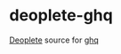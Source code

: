 # deoplete-ghq

[Deoplete][] source for [ghq][]

[Deoplete]: https://github.com/Shougo/deoplete.nvim
[ghq]: https://github.com/motemen/ghq
